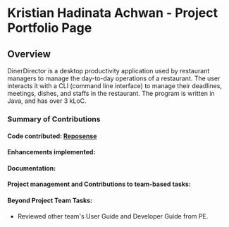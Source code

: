 # Kristian Hadinata Achwan - Project Portfolio Page

## Overview
DinerDirector is a desktop productivity application used by restaurant managers to manage the day-to-day operations of a restaurant. The user interacts it with a CLI (command line interface) to manage their deadlines, meetings, dishes, and staffs in the restaurant. The program is written in Java, and has over 3 kLoC.

### Summary of Contributions

#### Code contributed: [Reposense](https://nus-cs2113-ay2223s2.github.io/tp-dashboard/?search=&sort=groupTitle&sortWithin=title&timeframe=commit&mergegroup=&groupSelect=groupByRepos&breakdown=true&checkedFileTypes=docs~functional-code~test-code~other&since=2023-02-17&tabOpen=true&tabType=authorship&tabAuthor=kristianachwan&tabRepo=AY2223S2-CS2113-W15-4%2Ftp%5Bmaster%5D&authorshipIsMergeGroup=false&authorshipFileTypes=docs~functional-code~test-code&authorshipIsBinaryFileTypeChecked=false&authorshipIsIgnoredFilesChecked=false)

#### Enhancements implemented:

#### Documentation:


#### Project management and Contributions to team-based tasks:

#### Beyond Project Team Tasks:
* Reviewed other team's User Guide and Developer Guide from PE. 